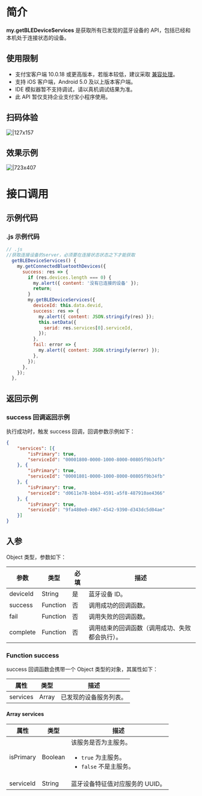 # 简介
**my.getBLEDeviceServices** 是获取所有已发现的蓝牙设备的 API，包括已经和本机处于连接状态的设备。

## 使用限制

- 支付宝客户端 10.0.18 或更高版本，若版本较低，建议采取 [兼容处理](https://opendocs.alipay.com/mini/framework/compatibility)。
- 支持 iOS 客户端，Android 5.0 及以上版本客户端。
- IDE 模拟器暂不支持调试，请以真机调试结果为准。
- 此 API 暂仅支持企业支付宝小程序使用。

## 扫码体验

![|127x157](https://gw.alipayobjects.com/zos/skylark-tools/public/files/b78436ea1396f5bbcd702cd8db77186d.jpeg#align=left&display=inline&height=157&margin=%5Bobject%20Object%5D&originHeight=157&originWidth=127&status=done&style=none&width=127)

## 效果示例

![|723x407](https://gw.alipayobjects.com/zos/skylark-tools/public/files/6fafc6048769544f55190149f0f55ab0.png#align=left&display=inline&height=420&margin=%5Bobject%20Object%5D&originHeight=720&originWidth=1280&status=done&style=none&width=746)


# 接口调用

## 示例代码

### .js 示例代码
```javascript
// .js 
//获取连接设备的server，必须要在连接状态状态之下才能获取
  getBLEDeviceServices() {
    my.getConnectedBluetoothDevices({
      success: res => {
        if (res.devices.length === 0) {
          my.alert({ content: '没有已连接的设备' });
          return;
        }
        my.getBLEDeviceServices({
          deviceId: this.data.devid,
          success: res => {
            my.alert({ content: JSON.stringify(res) });
            this.setData({
              serid: res.services[0].serviceId,
            });
          },
          fail: error => {
            my.alert({ content: JSON.stringify(error) });
          },
        });
      },
    });
  },
```

## 返回示例

### success 回调返回示例

执行成功时，触发 success 回调，回调参数示例如下：

```json
{
    "services": [{
        "isPrimary": true,
        "serviceId": "00001800-0000-1000-8000-00805f9b34fb"
    }, {
        "isPrimary": true,
        "serviceId": "00001801-0000-1000-8000-00805f9b34fb"
    }, {
        "isPrimary": true,
        "serviceId": "d0611e78-bbb4-4591-a5f8-487910ae4366"
    }, {
        "isPrimary": true,
        "serviceId": "9fa480e0-4967-4542-9390-d343dc5d04ae"
    }]
}
```

## 入参
Object 类型，参数如下：

| **参数** | **类型** | **必填** | **描述** |
| --- | --- | --- | --- |
| deviceId | String | 是 | 蓝牙设备 ID。 |
| success | Function | 否 | 调用成功的回调函数。 |
| fail | Function | 否 | 调用失败的回调函数。 |
| complete | Function | 否 | 调用结束的回调函数（调用成功、失败都会执行）。 |

### Function success

success 回调函数会携带一个 Object 类型的对象，其属性如下：

| **属性** | **类型** | **描述** |
| --- | --- | --- |
| services | Array | 已发现的设备服务列表。 |


#### Array services
| **属性** | **类型** | **描述** |
| --- | --- | --- |
| isPrimary | Boolean | 该服务是否为主服务。<ul><li> `true` 为主服务。</li><li>`false` 不是主服务。</li></ul> |
| serviceId | String | 蓝牙设备特征值对应服务的 UUID。 |
